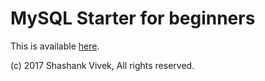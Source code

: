MySQL Starter for beginners
===========================

This is available [here](https://mysqlstarter.readthedocs.io/).

(c) 2017 Shashank Vivek, All rights reserved.
